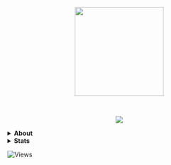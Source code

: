 


<p align="center">
<img src="https://cdn.discordapp.com/attachments/1215523448428957717/1228107943719862332/SAINT_1.png?ex=662ad7a6&is=661862a6&hm=c4744e8d190f4d03c2768943853c03caeaa565956b5b31d8e624ee5c77e42edb&" height="200" align="center">
</p>
<br>

<p align="center">
<a href="https://discord.com/users/1215522544564703323"><img src="https://lanyard-profile-readme.vercel.app/api/1215522544564703323?bg=00000000" /></a>
</p>


<details>
 <summary><b>About</b></summary>

  **Weed & Code 🧱**<br>
  **If you wanna know anything else about me just contact me via discord**<br>

  [Website](https://www.sxintwtf.github.io/wtf 'Website')
<br>
<br>
  [Discord](<https://discord.com/users/1215522544564703323> 'Discord')
</details>

<details>
<summary><b>Stats</b></summary>
  
![**My github stats!**](https://github-readme-stats.vercel.app/api?username=sxintwtf&show_icons=true&custom_title=My%20Github%20Stats:&line_height=33&include_all_commits=true&bg_color=00000000&title_color=00CCAA&text_color=dddddd&hide_border=true&hide_title=true#gh-dark-mode-only) \
![**My top langauges**](https://github-readme-stats.vercel.app/api/top-langs?username=sxintwtf&show_icons=true&layout=compact&card_width=645&bg_color=00000000&title_color=00CCAA&text_color=dddddd&hide_border=true&hide_title=true#gh-dark-mode-only)
</details>

![**Views**](https://hits-app.vercel.app/hits?url=https://github.com/sxintwtf&label=views&bgRight=ff69b4)

